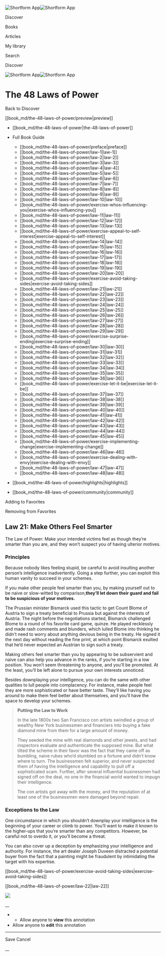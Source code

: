 ![Shortform App](/img/logo.36a2399e.svg)![Shortform App](/img/logo-dark.70c1b072.svg)

Discover

Books

Articles

My library

Search

Discover

![Shortform App](/img/logo.36a2399e.svg)![Shortform App](/img/logo-dark.70c1b072.svg)

# The 48 Laws of Power

Back to Discover

[[book_md/the-48-laws-of-power/preview|preview]]

  * [[book_md/the-48-laws-of-power|the-48-laws-of-power]]
  * Full Book Guide

    * [[book_md/the-48-laws-of-power/preface|preface]]
    * [[book_md/the-48-laws-of-power/law-1|law-1]]
    * [[book_md/the-48-laws-of-power/law-2|law-2]]
    * [[book_md/the-48-laws-of-power/law-3|law-3]]
    * [[book_md/the-48-laws-of-power/law-4|law-4]]
    * [[book_md/the-48-laws-of-power/law-5|law-5]]
    * [[book_md/the-48-laws-of-power/law-6|law-6]]
    * [[book_md/the-48-laws-of-power/law-7|law-7]]
    * [[book_md/the-48-laws-of-power/law-8|law-8]]
    * [[book_md/the-48-laws-of-power/law-9|law-9]]
    * [[book_md/the-48-laws-of-power/law-10|law-10]]
    * [[book_md/the-48-laws-of-power/exercise-whos-influencing-you|exercise-whos-influencing-you]]
    * [[book_md/the-48-laws-of-power/law-11|law-11]]
    * [[book_md/the-48-laws-of-power/law-12|law-12]]
    * [[book_md/the-48-laws-of-power/law-13|law-13]]
    * [[book_md/the-48-laws-of-power/exercise-appeal-to-self-interest|exercise-appeal-to-self-interest]]
    * [[book_md/the-48-laws-of-power/law-14|law-14]]
    * [[book_md/the-48-laws-of-power/law-15|law-15]]
    * [[book_md/the-48-laws-of-power/law-16|law-16]]
    * [[book_md/the-48-laws-of-power/law-17|law-17]]
    * [[book_md/the-48-laws-of-power/law-18|law-18]]
    * [[book_md/the-48-laws-of-power/law-19|law-19]]
    * [[book_md/the-48-laws-of-power/law-20|law-20]]
    * [[book_md/the-48-laws-of-power/exercise-avoid-taking-sides|exercise-avoid-taking-sides]]
    * [[book_md/the-48-laws-of-power/law-21|law-21]]
    * [[book_md/the-48-laws-of-power/law-22|law-22]]
    * [[book_md/the-48-laws-of-power/law-23|law-23]]
    * [[book_md/the-48-laws-of-power/law-24|law-24]]
    * [[book_md/the-48-laws-of-power/law-25|law-25]]
    * [[book_md/the-48-laws-of-power/law-26|law-26]]
    * [[book_md/the-48-laws-of-power/law-27|law-27]]
    * [[book_md/the-48-laws-of-power/law-28|law-28]]
    * [[book_md/the-48-laws-of-power/law-29|law-29]]
    * [[book_md/the-48-laws-of-power/exercise-surprise-ending|exercise-surprise-ending]]
    * [[book_md/the-48-laws-of-power/law-30|law-30]]
    * [[book_md/the-48-laws-of-power/law-31|law-31]]
    * [[book_md/the-48-laws-of-power/law-32|law-32]]
    * [[book_md/the-48-laws-of-power/law-33|law-33]]
    * [[book_md/the-48-laws-of-power/law-34|law-34]]
    * [[book_md/the-48-laws-of-power/law-35|law-35]]
    * [[book_md/the-48-laws-of-power/law-36|law-36]]
    * [[book_md/the-48-laws-of-power/exercise-let-it-be|exercise-let-it-be]]
    * [[book_md/the-48-laws-of-power/law-37|law-37]]
    * [[book_md/the-48-laws-of-power/law-38|law-38]]
    * [[book_md/the-48-laws-of-power/law-39|law-39]]
    * [[book_md/the-48-laws-of-power/law-40|law-40]]
    * [[book_md/the-48-laws-of-power/law-41|law-41]]
    * [[book_md/the-48-laws-of-power/law-42|law-42]]
    * [[book_md/the-48-laws-of-power/law-43|law-43]]
    * [[book_md/the-48-laws-of-power/law-44|law-44]]
    * [[book_md/the-48-laws-of-power/law-45|law-45]]
    * [[book_md/the-48-laws-of-power/exercise-implementing-change|exercise-implementing-change]]
    * [[book_md/the-48-laws-of-power/law-46|law-46]]
    * [[book_md/the-48-laws-of-power/exercise-dealing-with-envy|exercise-dealing-with-envy]]
    * [[book_md/the-48-laws-of-power/law-47|law-47]]
    * [[book_md/the-48-laws-of-power/law-48|law-48]]
  * [[book_md/the-48-laws-of-power/highlights|highlights]]
  * [[book_md/the-48-laws-of-power/community|community]]



Adding to Favorites 

Removing from Favorites 

## Law 21: Make Others Feel Smarter

The Law of Power: Make your intended victims feel as though they’re smarter than you are, and they won’t suspect you of having ulterior motives.

### Principles

Because nobody likes feeling stupid, be careful to avoid insulting another person’s intelligence inadvertently. Going a step further, you can exploit this human vanity to succeed in your schemes.

If you make other people feel smarter than you, by making yourself out to be naive or slow-witted by comparison,**they’ll let down their guard and fail to be suspicious of your motives.**

The Prussian minister Bismarck used this tactic to get Count Blome of Austria to sign a treaty beneficial to Prussia but against the interests of Austria. The night before the negotiations started, Bismarck challenged Blome to a round of his favorite card game, quinze. He played recklessly and made rash comments and blunders, which lulled Blome into thinking he didn’t need to worry about anything devious being in the treaty. He signed it the next day without reading the fine print, at which point Bismarck exulted that he’d never expected an Austrian to sign such a treaty.

Making others feel smarter than you by appearing to be subservient and naive can also help you advance in the ranks, if you’re starting in a low position. You won’t seem threatening to anyone, and you’ll be promoted. At the least, you’ll be left alone to pursue your own interests unnoticed.

Besides downplaying your intelligence, you can do the same with other qualities to lull people into complacency. For instance, make people feel they are more sophisticated or have better taste. They’ll like having you around to make them feel better about themselves, and you’ll have the space to develop your schemes.

> **Putting the Law to Work**
> 
> In the late 1800s two San Francisco con artists swindled a group of wealthy New York businessmen and financiers into buying a fake diamond mine from them for a large amount of money.
> 
> They seeded the mine with real diamonds and other jewels, and had inspectors evaluate and authenticate the supposed mine. But what tilted the scheme in their favor was the fact that they came off as bumbling, naive rubes who’d stumbled on a fortune and didn’t know where to turn. The businessmen felt superior, and never suspected them of having the intelligence and capability to pull off a sophisticated scam. Further, after several influential businessmen had signed off on the deal, no one in the financial world wanted to impugn their intelligence.
> 
> The con artists got away with the money, and the reputation of at least one of the businessmen were damaged beyond repair.

### Exceptions to the Law

One circumstance in which you shouldn’t downplay your intelligence is the beginning of your career or climb to power. You’ll want to make it known to the higher-ups that you’re smarter than any competitors. However, be careful not to overdo it, or you’ll become a threat.

You can also cover up a deception by emphasizing your intelligence and authority. For instance, the art dealer Joseph Duveen distracted a potential buyer from the fact that a painting might be fraudulent by intimidating the target with his expertise.

[[book_md/the-48-laws-of-power/exercise-avoid-taking-sides|exercise-avoid-taking-sides]]

[[book_md/the-48-laws-of-power/law-22|law-22]]

![](https://bat.bing.com/action/0?ti=56018282&Ver=2&mid=57178a2b-acb5-4858-86df-ed93aca4c50d&sid=1711133063fa11eebdec89a8b8ae3bbc&vid=171147a063fa11eea7440fcfeb230d96&vids=0&msclkid=N&pi=0&lg=en-US&sw=800&sh=600&sc=24&nwd=1&tl=Shortform%20%7C%20Book&p=https%3A%2F%2Fwww.shortform.com%2Fapp%2Fbook%2Fthe-48-laws-of-power%2Flaw-21&r=&lt=295&evt=pageLoad&sv=1&rn=881784)

__

  *   * Allow anyone to **view** this annotation
  * Allow anyone to **edit** this annotation



* * *

Save Cancel

__



